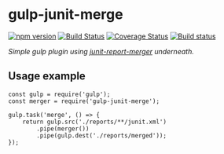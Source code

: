 # gulp-junit-merge
[![npm version](https://badge.fury.io/js/gulp-junit-merge.svg)](https://badge.fury.io/js/gulp-junit-merge)
[![Build Status](https://travis-ci.org/Morishiri/gulp-junit-merge.svg?branch=master)](https://travis-ci.org/Morishiri/gulp-junit-merge)
[![Coverage Status](https://coveralls.io/repos/github/Morishiri/gulp-junit-merge/badge.svg?branch=master)](https://coveralls.io/github/Morishiri/gulp-junit-merge?branch=master)
[![Build status](https://ci.appveyor.com/api/projects/status/tqi2iucxaaubfcus/branch/master?svg=true&passingText=Windows%20build%20passing&failingText=Windows%20build%20failing&pendingText=Windows%20build%20-pending)](https://ci.appveyor.com/api/projects/status/tqi2iucxaaubfcus/branch/master)

*Simple gulp plugin using [junit-report-merger](https://github.com/bhovhannes/junit-report-merger) underneath.*

## Usage example

```
const gulp = require('gulp');
const merger = require('gulp-junit-merge');

gulp.task('merge', () => {
    return gulp.src('./reports/**/junit.xml')
        .pipe(merger())
        .pipe(gulp.dest('./reports/merged'));
});
```

